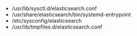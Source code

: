 * /usr/lib/sysctl.d/elasticsearch.conf
* /usr/share/elasticsearch/bin/systemd-entrypoint
* /etc/sysconfig/elasticsearch
* /usr/lib/tmpfiles.d/elasticsearch.conf

